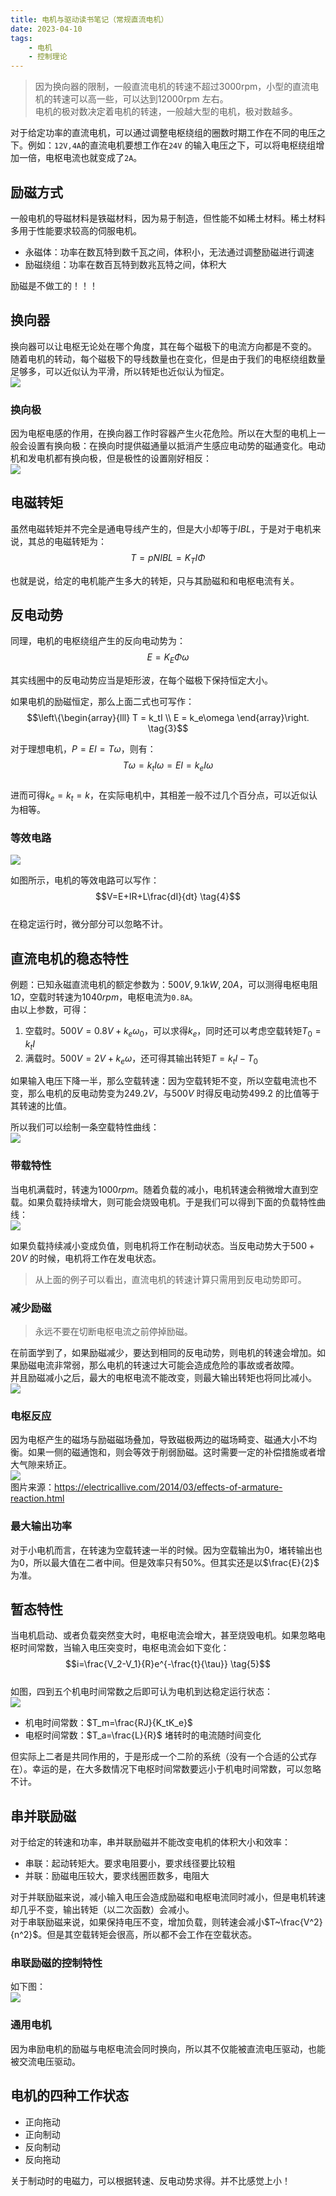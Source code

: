 ```yaml
---
title: 电机与驱动读书笔记（常规直流电机）  
date: 2023-04-10   
tags:  
    - 电机  
    - 控制理论  
---   
```


> 因为换向器的限制，一般直流电机的转速不超过3000rpm，小型的直流电机的转速可以高一些，可以达到12000rpm 左右。  
> 电机的极对数决定着电机的转速，一般越大型的电机，极对数越多。  
<!-- more -->
对于给定功率的直流电机，可以通过调整电枢绕组的圈数时期工作在不同的电压之下。例如：`12V,4A`的直流电机要想工作在`24V` 的输入电压之下，可以将电枢绕组增加一倍，电枢电流也就变成了`2A`。  

## 励磁方式   
一般电机的导磁材料是铁磁材料，因为易于制造，但性能不如稀土材料。稀土材料多用于性能要求较高的伺服电机。  
- 永磁体：功率在数瓦特到数千瓦之间，体积小，无法通过调整励磁进行调速    
- 励磁绕组：功率在数百瓦特到数兆瓦特之间，体积大  

励磁是不做工的！！！  

## 换向器  
换向器可以让电枢无论处在哪个角度，其在每个磁极下的电流方向都是不变的。    
随着电机的转动，每个磁极下的导线数量也在变化，但是由于我们的电枢绕组数量足够多，可以近似认为平滑，所以转矩也近似认为恒定。    
![](commutator.png)    

### 换向极  
因为电枢电感的作用，在换向器工作时容器产生火花危险。所以在大型的电机上一般会设置有换向极：在换向时提供磁通量以抵消产生感应电动势的磁通变化。电动机和发电机都有换向极，但是极性的设置刚好相反：  
![](interpole.png)

## 电磁转矩  
虽然电磁转矩并不完全是通电导线产生的，但是大小却等于$IBL$，于是对于电机来说，其总的电磁转矩为：  
$$T = pNIBL = K_TI\Phi \tag{1}$$  

也就是说，给定的电机能产生多大的转矩，只与其励磁和和电枢电流有关。  

## 反电动势  
同理，电机的电枢绕组产生的反向电动势为：  
$$E = K_E\Phi\omega \tag{2}$$  

其实线圈中的反电动势应当是矩形波，在每个磁极下保持恒定大小。   

如果电机的励磁恒定，那么上面二式也可写作：  
$$\left\{\begin{array}{lll}
    T = k_tI  \\  
    E = k_e\omega  
\end{array}\right. \tag{3}$$  

对于理想电机，$P = EI = T\omega$，则有：  
$$T\omega = k_tI\omega = EI=k_eI\omega$$  
进而可得$k_e=k_t=k$，在实际电机中，其相差一般不过几个百分点，可以近似认为相等。  

### 等效电路  
![](equivalent-circuit.png)  

如图所示，电机的等效电路可以写作：  
$$V=E+IR+L\frac{dI}{dt} \tag{4}$$  
在稳定运行时，微分部分可以忽略不计。    

## 直流电机的稳态特性  

例题：已知永磁直流电机的额定参数为：$500V, 9.1kW, 20A$，可以测得电枢电阻$1\Omega$，空载时转速为$1040rpm$，电枢电流为`0.8A`。  
由以上参数，可得：  
1. 空载时。$500V = 0.8V + k_e\omega_0$，可以求得$k_e$，同时还可以考虑空载转矩$T_0=k_tI$  
2. 满载时。$500V= 2V + k_e\omega$，还可得其输出转矩$T=k_tI-T_0$  

如果输入电压下降一半，那么空载转速：因为空载转矩不变，所以空载电流也不变，那么电机的反电动势变为$249.2V$，与$500V$ 时得反电动势$499.2$ 的比值等于其转速的比值。   

所以我们可以绘制一条空载特性曲线：  
![](no-load-steady.png)  

### 带载特性   
当电机满载时，转速为$1000rpm$。随着负载的减小，电机转速会稍微增大直到空载。如果负载持续增大，则可能会烧毁电机。于是我们可以得到下面的负载特性曲线：  
![](load-steady.png)  

如果负载持续减小变成负值，则电机将工作在制动状态。当反电动势大于$500+20V$ 的时候，电机将工作在发电状态。  

> 从上面的例子可以看出，直流电机的转速计算只需用到反电动势即可。    

### 减少励磁  
> 永远不要在切断电枢电流之前停掉励磁。  

在前面学到了，如果励磁减少，要达到相同的反电动势，则电机的转速会增加。如果励磁电流非常弱，那么电机的转速过大可能会造成危险的事故或者故障。  
并且励磁减小之后，最大的电枢电流不能改变，则最大输出转矩也将同比减小。  
![](field-weakening.png)  

### 电枢反应  
因为电枢产生的磁场与励磁磁场叠加，导致磁极两边的磁场畸变、磁通大小不均衡。如果一侧的磁通饱和，则会等效于削弱励磁。这时需要一定的补偿措施或者增大气隙来矫正。  
![](armature-reaction.png)  
图片来源：<https://electricallive.com/2014/03/effects-of-armature-reaction.html>  

### 最大输出功率  
对于小电机而言，在转速为空载转速一半的时候。因为空载输出为0，堵转输出也为0，所以最大值在二者中间。但是效率只有$50\%$。但其实还是以$\frac{E}{2}$ 为准。  


## 暂态特性  
当电机启动、或者负载突然变大时，电枢电流会增大，甚至烧毁电机。如果忽略电枢时间常数，当输入电压突变时，电枢电流会如下变化：  
$$i=\frac{V_2-V_1}{R}e^{-\frac{t}{\tau}} \tag{5}$$  
如图，四到五个机电时间常数之后即可认为电机到达稳定运行状态：  
![](increase-armature-voltage.png)  

- 机电时间常数：$T_m=\frac{RJ}{K_tK_e}$  
- 电枢时间常数：$T_a=\frac{L}{R}$ 堵转时的电流随时间变化  

但实际上二者是共同作用的，于是形成一个二阶的系统（没有一个合适的公式存在）。幸运的是，在大多数情况下电枢时间常数要远小于机电时间常数，可以忽略不计。  


## 串并联励磁  
对于给定的转速和功率，串并联励磁并不能改变电机的体积大小和效率：  
- 串联：起动转矩大。要求电阻要小，要求线径要比较粗      
- 并联：励磁电压较大，要求线圈匝数多，电阻大  

 对于并联励磁来说，减小输入电压会造成励磁和电枢电流同时减小，但是电机转速却几乎不变，输出转矩（以二次函数）会减小。  
 对于串联励磁来说，如果保持电压不变，增加负载，则转速会减小$T~\frac{V^2}{n^2}$。但是其空载转矩会很高，所以都不会工作在空载状态。   

 ### 串联励磁的控制特性   
 如下图：  
 ![](series-character.png)  

 ### 通用电机  
 因为串励电机的励磁与电枢电流会同时换向，所以其不仅能被直流电压驱动，也能被交流电压驱动。

 ## 电机的四种工作状态  
- 正向拖动  
- 正向制动  
- 反向制动  
- 反向拖动  

关于制动时的电磁力，可以根据转速、反电动势求得。并不比感觉上小！

